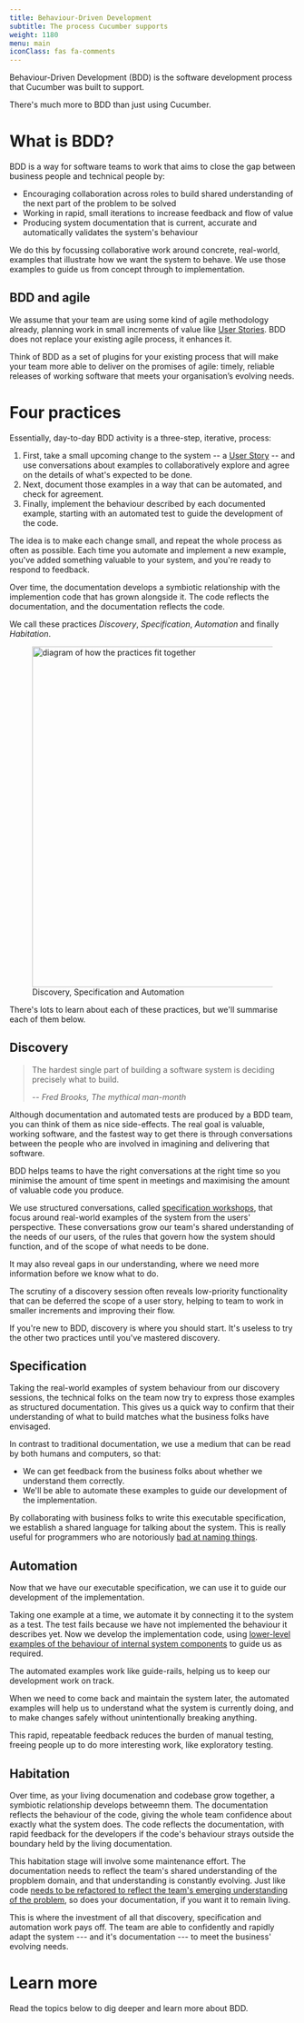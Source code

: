```yaml
---
title: Behaviour-Driven Development
subtitle: The process Cucumber supports
weight: 1180
menu: main
iconClass: fas fa-comments
---
```


Behaviour-Driven Development (BDD) is the software development process that Cucumber was built to support.

There's much more to BDD than just using Cucumber.

# What is BDD?

BDD is a way for software teams to work that aims to close the gap between business people and technical people by:

* Encouraging collaboration across roles to build shared understanding of the next part of the problem to be solved
* Working in rapid, small iterations to increase feedback and flow of value
* Producing system documentation that is current, accurate and automatically validates the system's behaviour

We do this by focussing collaborative work around concrete, real-world, examples that illustrate how we want the system to behave. We use those examples to guide us from concept through to implementation.

## BDD and agile

We assume that your team are using some kind of agile methodology already, planning work in small increments of value like [User Stories]. BDD does not replace your existing agile process, it enhances it.

Think of BDD as a set of plugins for your existing process that will make your team more able to deliver on the promises of agile: timely, reliable releases of working software that meets your organisation’s evolving needs.

# Four practices

Essentially, day-to-day BDD activity is a three-step, iterative, process:

1. First, take a small upcoming change to the system -- a [User Story] -- and use conversations about examples to collaboratively explore and agree on the details of what's expected to be done.
2. Next, document those examples in a way that can be automated, and check for agreement.
3. Finally, implement the behaviour described by each documented example, starting with an automated test to guide the development of the code.

The idea is to make each change small, and repeat the whole process as often as possible. Each time you automate and implement a new example, you've added something valuable to your system, and you're ready to respond to feedback.

Over time, the documentation develops a symbiotic relationship with the implemention code that has grown alongside it. The code reflects the documentation, and the documentation reflects the code.

We call these practices _Discovery_, _Specification_, _Automation_ and finally _Habitation_.

 <figure>
  <img alt="diagram of how the practices fit together" src="/img/BDD practices diagram.png" width="600px">
  <figcaption>Discovery, Specification and Automation</figcaption>
</figure> 

There's lots to learn about each of these practices, but we'll summarise each of them below.

## Discovery

> The hardest single part of building a software system is deciding precisely what to build.
>
> -- <cite>Fred Brooks, The mythical man-month</cite>

Although documentation and automated tests are produced by a BDD team, you can think of them as nice side-effects. The real goal is valuable, working software, and the fastest way to get there is through conversations between the people who are involved in imagining and delivering that software.

BDD helps teams to have the right conversations at the right time so you minimise the amount of time spent in meetings and maximising the amount of valuable code you produce.

We use structured conversations, called [specification workshops], that focus around real-world examples of the system from the users' perspective. These conversations grow our team's shared understanding of the needs of our users, of the rules that govern how the system should function, and of the scope of what needs to be done.

It may also reveal gaps in our understanding, where we need more information before we know what to do.

The scrutiny of a discovery session often reveals low-priority functionality that can be deferred the scope of a user story, helping to team to work in smaller increments and improving their flow.

If you're new to BDD, discovery is where you should start. It's useless to try the other two practices until you've mastered discovery.

## Specification

Taking the real-world examples of system behaviour from our discovery sessions, the technical folks on the team now try to express those examples as structured documentation. This gives us a quick way to confirm that their understanding of what to build matches what the business folks have envisaged.

In contrast to traditional documentation, we use a medium that can be read by both humans and computers, so that:

* We can get feedback from the business folks about whether we understand them correctly.
* We'll be able to automate these examples to guide our development of the implementation.

By collaborating with business folks to write this executable specification, we establish a shared language for talking about the system. This is really useful for programmers who are notoriously [bad at naming things](https://martinfowler.com/bliki/TwoHardThings.html).

## Automation

Now that we have our executable specification, we can use it to guide our development of the implementation.

Taking one example at a time, we automate it by connecting it to the system as a test. The test fails because we have not implemented the behaviour it describes yet. Now we develop the implementation code, using [lower-level examples of the behaviour of internal system components](https://anarchycreek.com/2009/05/20/theyre-called-microtests/) to guide us as required.

The automated examples work like guide-rails, helping us to keep our development work on track.

When we need to come back and maintain the system later, the automated examples will help us to understand what the system is currently doing, and to make changes safely without unintentionally breaking anything.

This rapid, repeatable feedback reduces the burden of manual testing, freeing people up to do more interesting work, like exploratory testing.

## Habitation

Over time, as your living documenation and codebase grow together, a symbiotic relationship develops betweemn them. The documentation reflects the behaviour of the code, giving the whole team confidence about exactly what the system does. The code reflects the documentation, with rapid feedback for the developers if the code's behaviour strays outside the boundary held by the living documentation.

This habitation stage will involve some maintenance effort. The documentation needs to reflect the team's shared understanding of the propblem domain, and that understanding is constantly evolving. Just like code [needs to be refactored to reflect the team's emerging understanding of the problem](https://www.youtube.com/watch?v=Jp5japiHAs4), so does your documentation, if you want it to remain living.

This is where the investment of all that discovery, specification and automation work pays off. The team are able to confidently and rapidly adapt the system --- and it's documentation --- to meet the business' evolving needs.

# Learn more

Read the topics below to dig deeper and learn more about BDD.

[specification workshops]: /docs/terms/specification-workshops/
[User Story]: /docs/terms/user-story/
[User Stories]: /docs/terms/user-story/
